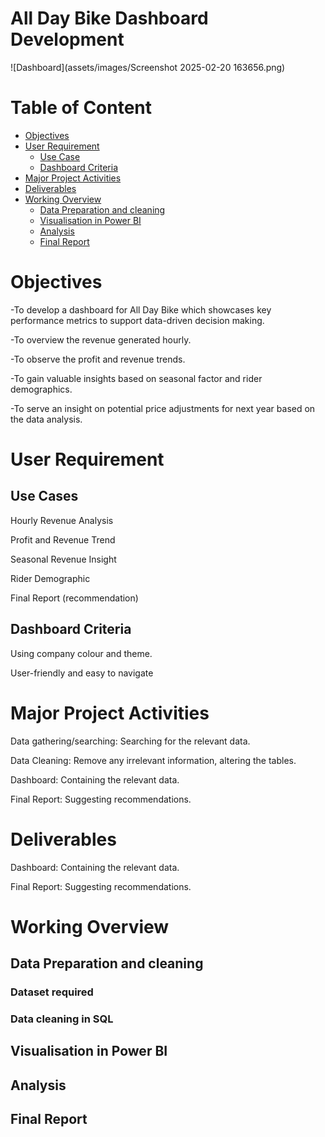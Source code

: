 # All Day Bike Dashboard Development 

![Dashboard](assets/images/Screenshot 2025-02-20 163656.png)

# Table of Content
- [Objectives](#objectives)
- [User Requirement](#user-requirement)
  - [Use Case](#use-case)
  - [Dashboard Criteria](#dashboard-criteria)
- [Major Project Activities ](#major-project-activities)
- [Deliverables](#deliverables)
- [Working Overview](#working-overview)
   - [Data Preparation and cleaning ](#data-preparation-and-cleaning)
  - [Visualisation in Power BI ](#visualisation-in-power-bi)
  - [Analysis](#analysis)
  - [Final Report](#final-report)

# Objectives
-To develop a dashboard for All Day Bike which showcases key performance metrics to support data-driven decision making.

-To overview the revenue generated hourly.

-To observe the profit and revenue trends.

-To gain valuable insights based on seasonal factor and rider demographics.

-To serve an insight on potential price adjustments for next year based on the data analysis.

# User Requirement 

## Use Cases 
Hourly Revenue Analysis

Profit and Revenue Trend

Seasonal Revenue Insight

Rider Demographic

Final Report (recommendation)

## Dashboard Criteria
Using company colour and theme.

User-friendly and easy to navigate 

# Major Project Activities 
Data gathering/searching: Searching for the relevant data.

Data Cleaning: Remove any irrelevant information, altering the tables.

Dashboard: Containing the relevant data.

Final Report: Suggesting recommendations. 

# Deliverables
Dashboard: Containing the relevant data.

Final Report: Suggesting recommendations. 


# Working Overview

## Data Preparation and cleaning 

### Dataset required

### Data cleaning in SQL 

## Visualisation in Power BI 

## Analysis 

## Final Report 








